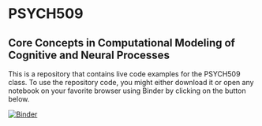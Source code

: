 # PSYCH509

## Core Concepts in Computational Modeling of Cognitive and Neural Processes

This is a repository that contains live code examples for the PSYCH509 class.
To use the repository code, you might either download it or open any notebook on your favorite browser using Binder by clicking on the button below.

[![Binder](https://mybinder.org/badge.svg)](https://mybinder.org/v2/gh/TheRealDrDre/PSYCH509/master)
